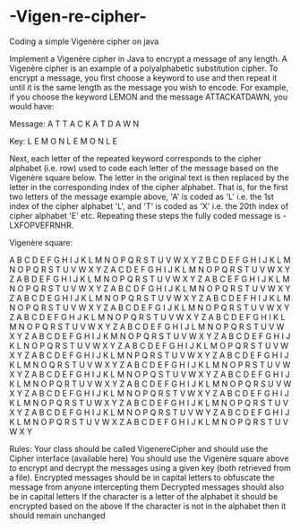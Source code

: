 # -Vigen-re-cipher-
Coding a simple Vigenère cipher on java 

Implement a Vigenère cipher in Java to encrypt a message of any length. A Vigenère cipher is an example of a polyalphabetic substitution cipher. To encrypt a message, you first choose a keyword to use and then repeat it until it is the same length as the message you wish to encode. For example, if you choose the keyword LEMON and the message ATTACKATDAWN, you would have:

Message: 	A	T	T	A	C	K	A T	D	A	W	N

Key: 		L	E	M	O	N	L E M	O	N	L	E

Next, each letter of the repeated keyword corresponds to the cipher alphabet (i.e. row) used to code each letter of the message based on the Vigenère square below. The letter in the original text is then replaced by the letter in the corresponding index of the cipher alphabet. That is, for the first two letters of the message example above, 'A' is coded as 'L' i.e. the 1st index of the cipher alphabet 'L', and 'T' is coded as 'X' i.e. the 20th index of cipher alphabet 'E' etc. Repeating these steps the fully coded message is - LXFOPVEFRNHR.

Vigenère square:

A B C D E F G H I J K L M N O P Q R S T U V W X Y Z
B C D E F G H I J K L M N O P Q R S T U V W X Y Z A
C D E F G H I J K L M N O P Q R S T U V W X Y Z A B
D E F G H I J K L M N O P Q R S T U V W X Y Z A B C
E F G H I J K L M N O P Q R S T U V W X Y Z A B C D
F G H I J K L M N O P Q R S T U V W X Y Z A B C D E
G H I J K L M N O P Q R S T U V W X Y Z A B C D E F
H I J K L M N O P Q R S T U V W X Y Z A B C D E F G
I J K L M N O P Q R S T U V W X Y Z A B C D E F G H
J K L M N O P Q R S T U V W X Y Z A B C D E F G H I
K L M N O P Q R S T U V W X Y Z A B C D E F G H I J
L M N O P Q R S T U V W X Y Z A B C D E F G H I J K
M N O P Q R S T U V W X Y Z A B C D E F G H I J K L
N O P Q R S T U V W X Y Z A B C D E F G H I J K L M
O P Q R S T U V W X Y Z A B C D E F G H I J K L M N
P Q R S T U V W X Y Z A B C D E F G H I J K L M N O
Q R S T U V W X Y Z A B C D E F G H I J K L M N O P
R S T U V W X Y Z A B C D E F G H I J K L M N O P Q
S T U V W X Y Z A B C D E F G H I J K L M N O P Q R
T U V W X Y Z A B C D E F G H I J K L M N O P Q R S
U V W X Y Z A B C D E F G H I J K L M N O P Q R S T
V W X Y Z A B C D E F G H I J K L M N O P Q R S T U
W X Y Z A B C D E F G H I J K L M N O P Q R S T U V
X Y Z A B C D E F G H I J K L M N O P Q R S T U V W
Y Z A B C D E F G H I J K L M N O P Q R S T U V W X
Z A B C D E F G H I J K L M N O P Q R S T U V W X Y

Rules:
Your class should be called VigenereCipher and should use the Cipher interface (available here)
You should use the Vigenère square above to encrypt and decrypt the messages using a given key (both retrieved from a file).
Encrypted messages should be in capital letters to obfuscate the message from anyone intercepting them
Decrypted messages should also be in capital letters
If the character is a letter of the alphabet it should be encrypted based on the above
If the character is not in the alphabet then it should remain unchanged
